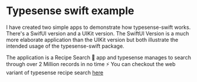# Typesense swift example

I have created two simple apps to demonstrate how typesense-swift works. There's a SwifUI version and a UIKit version. The SwiftUI Version is a much more elaborate application than the UIKit version but both illustrate the intended usage of the typesense-swift package.

The application is a Recipe Search 🥘 app and typesense manages to search through over 2 Million records in no time ⚡️ You can checkout the web variant of typesense recipe search [here](https://recipe-search.typesense.org)
